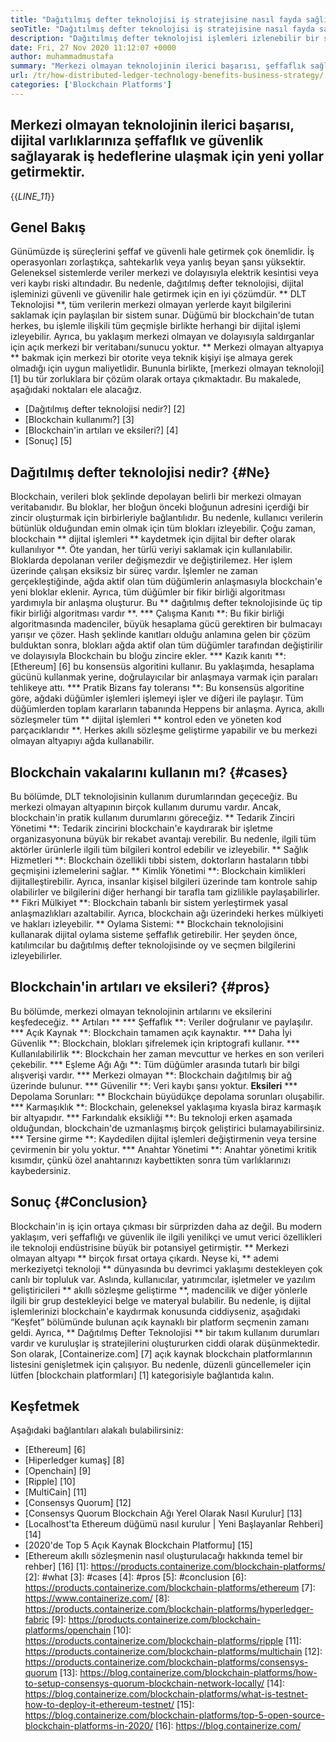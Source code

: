```yaml
---
title: "Dağıtılmış defter teknolojisi iş stratejisine nasıl fayda sağlıyor?" 
seoTitle: "Dağıtılmış defter teknolojisi iş stratejisine nasıl fayda sağlıyor?" 
description: "Dağıtılmış defter teknolojisi işlemleri izlenebilir bir şekilde kaydeder. Bu makale merkezi olmayan teknolojinin iş üzerindeki etkisi hakkında konuşuyor." 
date: Fri, 27 Nov 2020 11:12:07 +0000
author: muhammadmustafa
summary: "Merkezi olmayan teknolojinin ilerici başarısı, şeffaflık sağlayarak iş hedeflerine ulaşmak için yeni yollar getirmektir. dijital varlıklarınız için güvenlik." 
url: /tr/how-distributed-ledger-technology-benefits-business-strategy/
categories: ['Blockchain Platforms']
---
```


## Merkezi olmayan teknolojinin ilerici başarısı, dijital varlıklarınıza şeffaflık ve güvenlik sağlayarak iş hedeflerine ulaşmak için yeni yollar getirmektir.
{{_LINE_11_}}

## Genel Bakış
Günümüzde iş süreçlerini şeffaf ve güvenli hale getirmek çok önemlidir. İş operasyonları zorlaştıkça, sahtekarlık veya yanlış beyan şansı yüksektir. Geleneksel sistemlerde veriler merkezi ve dolayısıyla elektrik kesintisi veya veri kaybı riski altındadır. Bu nedenle, dağıtılmış defter teknolojisi, dijital işleminizi güvenli ve güvenilir hale getirmek için en iyi çözümdür. ** DLT Teknolojisi **, tüm verilerin merkezi olmayan yerlerde kayıt bilgilerini saklamak için paylaşılan bir sistem sunar. Düğümü bir blockchain'de tutan herkes, bu işlemle ilişkili tüm geçmişle birlikte herhangi bir dijital işlemi izleyebilir. Ayrıca, bu yaklaşım merkezi olmayan ve dolayısıyla saldırganlar için açık merkezi bir veritabanı/sunucu yoktur. ** Merkezi olmayan altyapıya ** bakmak için merkezi bir otorite veya teknik kişiyi işe almaya gerek olmadığı için uygun maliyetlidir. Bununla birlikte, [merkezi olmayan teknoloji] [1] bu tür zorluklara bir çözüm olarak ortaya çıkmaktadır.
Bu makalede, aşağıdaki noktaları ele alacağız.
  * [Dağıtılmış defter teknolojisi nedir?] [2]
  * [Blockchain kullanımı?] [3]
  * [Blockchain'in artıları ve eksileri?] [4]
  * [Sonuç] [5]

## Dağıtılmış defter teknolojisi nedir? {#Ne}
Blockchain, verileri blok şeklinde depolayan belirli bir merkezi olmayan veritabanıdır. Bu bloklar, her bloğun önceki bloğunun adresini içerdiği bir zincir oluşturmak için birbirleriyle bağlantılıdır. Bu nedenle, kullanıcı verilerin bütünlük olduğundan emin olmak için tüm blokları izleyebilir. Çoğu zaman, blockchain ** dijital işlemleri ** kaydetmek için dijital bir defter olarak kullanılıyor **. Öte yandan, her türlü veriyi saklamak için kullanılabilir. Bloklarda depolanan veriler değişmezdir ve değiştirilemez.
Her işlem üzerinde çalışan eksiksiz bir süreç vardır. İşlemler ne zaman gerçekleştiğinde, ağda aktif olan tüm düğümlerin anlaşmasıyla blockchain'e yeni bloklar eklenir. Ayrıca, tüm düğümler bir fikir birliği algoritması yardımıyla bir anlaşma oluşturur. Bu ** dağıtılmış defter teknolojisinde üç tip fikir birliği algoritması vardır **.
  *** Çalışma Kanıtı **: Bu fikir birliği algoritmasında madenciler, büyük hesaplama gücü gerektiren bir bulmacayı yarışır ve çözer. Hash şeklinde kanıtları olduğu anlamına gelen bir çözüm bulduktan sonra, blokları ağda aktif olan tüm düğümler tarafından değiştirilir ve dolayısıyla Blockchain bu bloğu zincire ekler.
  *** Kazık kanıtı **: [Ethereum] [6] bu konsensüs algoritini kullanır. Bu yaklaşımda, hesaplama gücünü kullanmak yerine, doğrulayıcılar bir anlaşmaya varmak için paraları tehlikeye attı.
  *** Pratik Bizans fay toleransı **: Bu konsensüs algoritine göre, ağdaki düğümler işlemleri işlemeyi işler ve diğeri ile paylaşır. Tüm düğümlerden toplam kararların tabanında Heppens bir anlaşma.
Ayrıca, akıllı sözleşmeler tüm ** dijital işlemleri ** kontrol eden ve yöneten kod parçacıklarıdır **. Herkes akıllı sözleşme geliştirme yapabilir ve bu merkezi olmayan altyapıyı ağda kullanabilir.

## Blockchain vakalarını kullanın mı? {#cases}
Bu bölümde, DLT teknolojisinin kullanım durumlarından geçeceğiz. Bu merkezi olmayan altyapının birçok kullanım durumu vardır. Ancak, blockchain'in pratik kullanım durumlarını göreceğiz.
** Tedarik Zinciri Yönetimi **: Tedarik zincirini blockchain'e kaydırarak bir işletme organizasyonuna büyük bir rekabet avantajı verebilir. Bu nedenle, ilgili tüm aktörler ürünlerle ilgili tüm bilgileri kontrol edebilir ve izleyebilir.
** Sağlık Hizmetleri **: Blockchain özellikli tıbbi sistem, doktorların hastaların tıbbi geçmişini izlemelerini sağlar.
** Kimlik Yönetimi **: Blockchain kimlikleri dijitalleştirebilir. Ayrıca, insanlar kişisel bilgileri üzerinde tam kontrole sahip olabilirler ve bilgilerini diğer herhangi bir tarafla tam gizlilikle paylaşabilirler.
** Fikri Mülkiyet **: Blockchain tabanlı bir sistem yerleştirmek yasal anlaşmazlıkları azaltabilir. Ayrıca, blockchain ağı üzerindeki herkes mülkiyeti ve hakları izleyebilir.
** Oylama Sistemi: ** Blockchain teknolojisini kullanarak dijital oylama sisteme şeffaflık getirebilir. Her şeyden önce, katılımcılar bu dağıtılmış defter teknolojisinde oy ve seçmen bilgilerini izleyebilirler.

## Blockchain'in artıları ve eksileri? {#pros}
Bu bölümde, merkezi olmayan teknolojinin artılarını ve eksilerini keşfedeceğiz.
** Artıları **
  *** Şeffaflık **: Veriler doğrulanır ve paylaşılır.
  *** Açık Kaynak **: Blockchain tamamen açık kaynaktır.
  *** Daha İyi Güvenlik **: Blockchain, blokları şifrelemek için kriptografi kullanır.
  *** Kullanılabilirlik **: Blockchain her zaman mevcuttur ve herkes en son verileri çekebilir.
  *** Eşleme Ağı Ağı **: Tüm düğümler arasında tutarlı bir bilgi alışverişi vardır.
  *** Merkezi olmayan **: Blockchain dağıtılmış bir ağ üzerinde bulunur.
  *** Güvenilir **: Veri kaybı şansı yoktur.
**Eksileri**
  *** Depolama Sorunları: ** Blockchain büyüdükçe depolama sorunları oluşabilir.
  *** Karmaşıklık **: Blockchain, geleneksel yaklaşıma kıyasla biraz karmaşık bir altyapıdır.
  *** Farkındalık eksikliği **: Bu teknoloji erken aşamada olduğundan, blockchain'de uzmanlaşmış birçok geliştirici bulamayabilirsiniz.
  *** Tersine girme **: Kaydedilen dijital işlemleri değiştirmenin veya tersine çevirmenin bir yolu yoktur.
  *** Anahtar Yönetimi **: Anahtar yönetimi kritik kısımdır, çünkü özel anahtarınızı kaybettikten sonra tüm varlıklarınızı kaybedersiniz.

## Sonuç {#Conclusion}
Blockchain'in iş için ortaya çıkması bir sürprizden daha az değil. Bu modern yaklaşım, veri şeffaflığı ve güvenlik ile ilgili yenilikçi ve umut verici özellikleri ile teknoloji endüstrisine büyük bir potansiyel getirmiştir. ** Merkezi olmayan altyapı ** birçok fırsat ortaya çıkardı. Neyse ki, ** ademi merkeziyetçi teknoloji ** dünyasında bu devrimci yaklaşımı destekleyen çok canlı bir topluluk var. Aslında, kullanıcılar, yatırımcılar, işletmeler ve yazılım geliştiricileri ** akıllı sözleşme geliştirme **, madencilik ve diğer yönlerle ilgili bir grup destekleyici belge ve materyal bulabilir. Bu nedenle, iş dijital işlemlerinizi blockchain'e kaydırmak konusunda ciddiyseniz, aşağıdaki “Keşfet” bölümünde bulunan açık kaynaklı bir platform seçmenin zamanı geldi.
Ayrıca, ** Dağıtılmış Defter Teknolojisi ** bir takım kullanım durumları vardır ve kuruluşlar iş stratejilerini oluştururken ciddi olarak düşünmektedir. Son olarak, [Containerize.com] [7] açık kaynak blockchain platformlarının listesini genişletmek için çalışıyor. Bu nedenle, düzenli güncellemeler için lütfen [blockchain platformları] [1] kategorisiyle bağlantıda kalın.

## Keşfetmek
Aşağıdaki bağlantıları alakalı bulabilirsiniz:
  * [Ethereum] [6]
  * [Hiperledger kumaş] [8]
  * [Openchain] [9]
  * [Ripple] [10]
  * [MultiCain] [11]
  * [Consensys Quorum] [12]
  * [Consensys Quorum Blockchain Ağı Yerel Olarak Nasıl Kurulur] [13]
  * [Localhost'ta Ethereum düğümü nasıl kurulur | Yeni Başlayanlar Rehberi] [14]
  * [2020'de Top 5 Açık Kaynak Blockchain Platformu] [15]
  * [Ethereum akıllı sözleşmenin nasıl oluşturulacağı hakkında temel bir rehber] [16]
[1]: https://products.containerize.com/blockchain-platforms/
[2]: #what
[3]: #cases
[4]: #pros
[5]: #conclusion
[6]: https://products.containerize.com/blockchain-platforms/ethereum
[7]: https://www.containerize.com/
[8]: https://products.containerize.com/blockchain-platforms/hyperledger-fabric
[9]: https://products.containerize.com/blockchain-platforms/openchain
[10]: https://products.containerize.com/blockchain-platforms/ripple
[11]: https://products.containerize.com/blockchain-platforms/multichain
[12]: https://products.containerize.com/blockchain-platforms/consensys-quorum
[13]: https://blog.containerize.com/blockchain-platforms/how-to-setup-consensys-quorum-blockchain-network-locally/
[14]: https://blog.containerize.com/blockchain-platforms/what-is-testnet-how-to-deploy-it-ethereum-testnet/
[15]: https://blog.containerize.com/blockchain-platforms/top-5-open-source-blockchain-platforms-in-2020/
[16]: https://blog.containerize.com/
